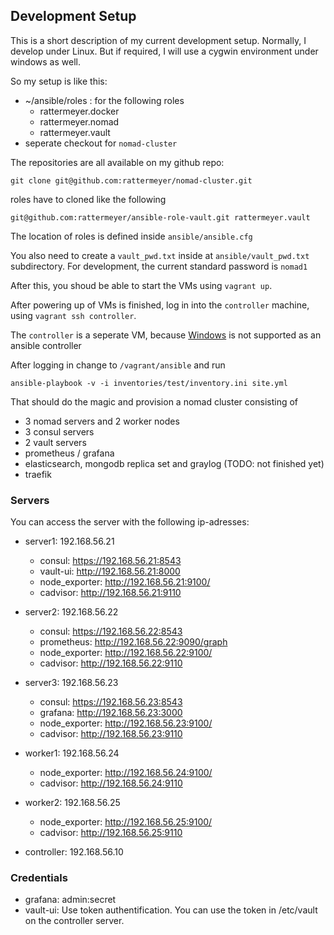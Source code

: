 ## Development Setup

This is a short description of my current development setup.
Normally, I develop under Linux. But if required, I will use a cygwin
environment under windows as well.

So my setup is like this:

* ~/ansible/roles : for the following roles
  * rattermeyer.docker
  * rattermeyer.nomad
  * rattermeyer.vault
* seperate checkout for `nomad-cluster`

The repositories are all available on my github repo:

`git clone git@github.com:rattermeyer/nomad-cluster.git`

roles have to cloned like the following

`git@github.com:rattermeyer/ansible-role-vault.git rattermeyer.vault`

The location of roles is defined inside `ansible/ansible.cfg`

You also need to create a `vault_pwd.txt` inside at `ansible/vault_pwd.txt` subdirectory.
For development, the current standard password is `nomad1`

After this, you shoud be able to start the VMs using `vagrant up`.

After powering up of VMs is finished, log in into the `controller` machine, using
`vagrant ssh controller`.

The `controller` is a seperate VM, because [Windows](http://docs.ansible.com/ansible/latest/intro_windows.html#windows-support)
is not supported as an ansible controller

After logging in change to `/vagrant/ansible` and run

`ansible-playbook -v -i inventories/test/inventory.ini site.yml`

That should do the magic and provision a nomad cluster consisting of

* 3 nomad servers and 2 worker nodes
* 3 consul servers
* 2 vault servers
* prometheus / grafana
* elasticsearch, mongodb replica set and graylog (TODO: not finished yet)
* traefik

### Servers

You can access the server with the following ip-adresses:

- server1: 192.168.56.21       
  - consul: https://192.168.56.21:8543   
  - vault-ui: http://192.168.56.21:8000      
  - node_exporter: http://192.168.56.21:9100/   
  - cadvisor: http://192.168.56.21:9110

- server2: 192.168.56.22       
  - consul: https://192.168.56.22:8543  
  - prometheus: http://192.168.56.22:9090/graph       
  - node_exporter: http://192.168.56.22:9100/   
  - cadvisor: http://192.168.56.22:9110
  
- server3: 192.168.56.23       
  - consul: https://192.168.56.23:8543  
  - grafana: http://192.168.56.23:3000       
  - node_exporter: http://192.168.56.23:9100/   
  - cadvisor: http://192.168.56.23:9110

- worker1: 192.168.56.24                                                  
  - node_exporter: http://192.168.56.24:9100/   
  - cadvisor: http://192.168.56.24:9110

- worker2: 192.168.56.25                                                  
  - node_exporter: http://192.168.56.25:9100/   
  - cadvisor: http://192.168.56.25:9110

- controller: 192.168.56.10

### Credentials
 
- grafana: admin:secret
- vault-ui: Use token authentification. You can use the token in /etc/vault on the controller server.
 